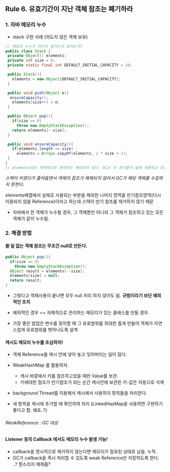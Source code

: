 Rule 6. 유효기간이 지난 객체 참조는 폐기하라
--------------------------------------------

### 1. 자바 메모리 누수

-	stack 구현 사례 (의도치 않은 객체 보유)

```JAVA
// 메모리 누수가 어디서 생기는지 보이는가?
public class Stack {
 private Object[] elements;
 private int size = 0;
 private static final int DEFAULT_INITIAL_CAPACITY = 16;

 public Stack(){
   elements = new Object[DEFAULT_INITIAL_CAPACITY];
 }

 public void push(Object e){
  ensureCapacity();
   elements[size++] = e;
 }

 public Object pop(){
   if(size == 0)
     throw new EmptyStackException();
   return elements[--size];
 }

 public void ensureCapacity(){
   if(elements.length == size)
     elements = Arrays.copyOf(elements, 2 * size + 1);
 }
}
// elements라는 자체적으로 관리하는 메모리가 있다. GC는 이 친구들이 실제 사용되고 있는지 알 수 없다.
```

*스택이 커졌다가 줄어들면서 객체의 참조가 해제되지 않아서 GC가 해당 객체를 수집하지 못한다.*

elements배열에서 실제로 사용되는 부분을 제외한 나머지 영역을 만기참조영역(다시 이용되지 않을 Reference)이라고 하는데 스택이 만기 참조를 제거하지 않기 때문

-	자바에서 한 객체가 누수될 경우, 그 객체뿐만 아니라 그 객체가 참조하고 있는 모든 객체가 같이 누수됨.

### 2. 해결 방법

#### 쓸 일 없는 객체 참조는 무조건 null로 만든다.

```JAVA
public Object pop(){
  if(size == 0)
    throw new EmptyStackException();
  Object result = elements[--size];
  elements[size] = null;
  return result;
}
```

-	그렇다고 객체사용이 끝나면 모두 null 처리 하지 않아도 됨. **규범이라기 보단 예외적인 조치**

-	예외적인 경우 == 자체적으로 관리하는 메모리가 있는 클래스를 만들 경우.

-	가장 좋은 밥업은 변수를 정의할 때 그 유효범위를 최대한 좁게 만들어 객체가 자연스럽게 유효범위를 벗어나도록 설계

#### 캐시도 메모리 누수를 조심하자!

-	객체 Reference를 캐시 안에 넣어 놓고 잊어버리는 일이 많다.

-	WeakHashMap 를 활용하자.

	-	캐시 바깥에서 키를 참조하고있을 때만 Value를 보관.
	-	키에대한 참조가 만기참조가 되는 순간 캐시안에 보관된 키-값은 자동으로 삭제

-	background Thread를 이용해서 캐시에서 사용하지 항목들을 처리한다.

-	새 항목을 캐시에 추가할 때 확인하여 처리 (LinkedHasMap을 사용하면 구현하기 좋다고 함. 왜죠..?)

###### WeakReference : GC 대상

#### Listener 등의 Callback 에서도 메모리 누수 발생 가능!

-	callback을 명시적으로 제거하지 않는다면 메모리가 점유된 상태로 남음. 누적.
-	GC가 callback을 즉시 처리할 수 있도록 weak Reference만 저장하도록 한다. ..? 뭔소리지 예제좀?
